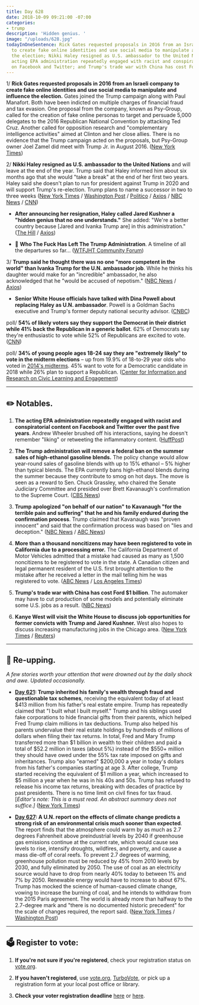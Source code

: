 ```yaml
---
title: Day 628
date: 2018-10-09 09:21:00 -07:00
categories:
- trump
description: 'Hidden genius. '
image: "/uploads/628.jpg"
todayInOneSentence: Rick Gates requested proposals in 2016 from an Israeli company
  to create fake online identities and use social media to manipulate and influence
  the election; Nikki Haley resigned as U.S. ambassador to the United Nations; The
  acting EPA administration repeatedly engaged with racist and conspiratorial content
  on Facebook and Twitter; and Trump's trade war with China has cost Ford $1 billion.
---
```


1/ **Rick Gates requested proposals in 2016 from an Israeli company to create fake online identities and use social media to manipulate and influence the election.** Gates joined the Trump campaign along with Paul Manafort. Both have been indicted on multiple charges of financial fraud and tax evasion. One proposal from the company, known as Psy-Group, called for the creation of fake online personas to target and persuade 5,000 delegates to the 2016 Republican National Convention by attacking Ted Cruz. Another called for opposition research and "complementary intelligence activities" aimed at Clinton and her close allies. There is no evidence that the Trump campaign acted on the proposals, but Psy-Group owner Joel Zamel did meet with Trump Jr. in August 2016. ([New York Times](https://www.nytimes.com/2018/10/08/us/politics/rick-gates-psy-group-trump.html))

2/ **Nikki Haley resigned as U.S. ambassador to the United Nations** and will leave at the end of the year. Trump said that Haley informed him about six months ago that she would "take a break" at the end of her first two years. Haley said she doesn't plan to run for president against Trump in 2020 and will support Trump's re-election. Trump plans to name a successor in two to three weeks ([New York Times](https://www.nytimes.com/2018/10/09/us/politics/nikki-haley-united-nations.html) / [Washington Post](https://www.washingtonpost.com/politics/trump-says-hell-make-an-announcement-about-nikki-haley-amid-reports-she-is-resigning-as-un-ambassador/2018/10/09/bfd62eee-cbcd-11e8-a360-85875bac0b1f_story.html) / [Politico](https://www.politico.com/story/2018/10/09/nikki-haley-resigns-884156) / [Axios](https://www.axios.com/donald-trump-nikki-haley-resignation-d25b64a9-264e-483a-a79b-ae8a48e367db.html) / [NBC News](https://www.nbcnews.com/politics/white-house/nikki-haley-resign-trump-s-ambassador-united-nations-n918076) / [CNN](https://www.cnn.com/2018/10/09/politics/nikki-haley-resignation/index.html))

* **After announcing her resignation, Haley called Jared Kushner a "hidden genius that no one understands."** She added: "We're a better country because \[Jared and Ivanka Trump are\] in this administration." ([The Hill](https://thehill.com/homenews/administration/410552-haley-calls-jared-kushner-trumps-hidden-genius) / [Axios](https://www.axios.com/nikki-haley-jared-kushner-hidden-genius-b778291c-4c6e-4779-a1fe-1af16678b5e6.html))

* 👋 **Who The Fuck Has Left The Trump Administration**. A timeline of all the departures so far… ([WTFJHT Community Forum](https://talk.whatthefuckjusthappenedtoday.com/t/who-the-fuck-has-left-the-trump-administration/908))

3/ **Trump said he thought there was no one "more competent in the world" than Ivanka Trump for the U.N. ambassador job**. While he thinks his daughter would make for an "incredible" ambassador, he also acknowledged that he "would be accused of nepotism." ([NBC News](https://www.nbcnews.com/politics/politics-news/trump-naming-daughter-succeed-haley-u-n-how-good-would-n918286) / [Axios](https://www.axios.com/trump-ivanka-incredible-successor-to-nikki-haley-49539bae-e7a3-42e2-a98c-21b939ee1ace.html))

* **Senior White House officials have talked with Dina Powell about replacing Haley as U.N. ambassador**. Powell is a Goldman Sachs executive and Trump's former deputy national security advisor. ([CNBC](https://www.cnbc.com/2018/10/09/white-house-talked-to-dina-powell-about-possibly-replacing-nikki-haley-at-un.html))

poll/ **54% of likely voters say they support the Democrat in their district while 41% back the Republican in a generic ballot**. 62% of Democrats say they're enthusiastic to vote while 52% of Republicans are excited to vote. ([CNN](https://www.cnn.com/2018/10/09/politics/cnn-poll-midterms/index.html))

poll/ **34% of young people ages 18-24 say they are "extremely likely" to vote in the midterm elections** – up from 19.9% of 18-to-29 year olds who voted in [2014's midterms](https://civicyouth.org/2014-youth-turnout-and-youth-registration-rates-lowest-ever-recorded-changes-essential-in-2016/). 45% want to vote for a Democratic candidate in 2018 while 26% plan to support a Republican. ([Center for Information and Research on Civic Learning and Engagement](https://now.tufts.edu/news-releases/exclusive-polling-young-voters-energized-midterms))

---

## ✏️ Notables.

1. **The acting EPA administration repeatedly engaged with racist and conspiratorial content on Facebook and Twitter over the past five years**. Andrew Wheeler brushed off his interactions, saying he doesn't remember "liking" or retweeting the inflammatory content. ([HuffPost](https://www.huffingtonpost.com/entry/epa-andrew-wheeler-social-media-conspiracy-theorists_us_5bbcee58e4b01470d055fe56))

2. **The Trump administration will remove a federal ban on the summer sales of high-ethanol gasoline blends.** The policy change would allow year-round sales of gasoline blends with up to 15% ethanol – 5% higher than typical blends. The EPA currently bans high-ethanol blends during the summer because they contribute to smog on hot days. The move is seen as a reward to Sen. Chuck Grassley, who chaired the Senate Judiciary Committee and presided over Brett Kavanaugh's confirmation to the Supreme Court. ([CBS News](https://www.cbsnews.com/news/trump-administration-plans-to-allow-sales-of-gas-with-higher-ethanol-blend/))

3. **Trump apologized "on behalf of our nation" to Kavanaugh "for the terrible pain and suffering" that he and his family endured during the confirmation process**. Trump claimed that Kavanaugh was "proven innocent" and said that the confirmation process was based on "lies and deception." ([NBC News](https://www.nbcnews.com/politics/white-house/trump-apologizes-behalf-nation-kavanaugh-says-he-was-proven-innocent-n917956) / [ABC News](https://abcnews.go.com/Politics/evil-people-blame-kavanaugh-controversy-president-trump/story?id=58364626))

4. **More than a thousand noncitizens may have been registered to vote in California due to a processing error.** The California Department of Motor Vehicles admitted that a mistake had caused as many as 1,500 noncitizens to be registered to vote in the state. A Canadian citizen and legal permanent resident of the U.S. first brought attention to the mistake after he received a letter in the mail telling him he was registered to vote. ([ABC News](https://abcnews.go.com/US/1500-noncitizens-registered-vote-california-dmv-error/story?id=58377069) / [Los Angeles Times](http://www.latimes.com/politics/la-pol-ca-dmv-more-voter-registration-errors-20181008-story.html))

5. **Trump's trade war with China has cost Ford $1 billion**. The automaker may have to cut production of some models and potentially eliminate some U.S. jobs as a result. ([NBC News](https://www.nbcnews.com/business/autos/trump-s-tariffs-have-already-cost-ford-1b-now-it-n917756))

6. **Kanye West will visit the White House to discuss job opportunities for former convicts with Trump and Jared Kushner.** West also hopes to discuss increasing manufacturing jobs in the Chicago area. ([New York Times](https://www.nytimes.com/2018/10/08/us/politics/trump-kanye-west-meeting.html) / [Reuters](https://www.reuters.com/article/us-usa-trump-kanye/kanye-heads-to-west-wing-lunch-with-trump-idUSKCN1MJ1IG))

---

## 📌 Re-upping.

*A few stories worth your attention that were drowned out by the daily shock and awe. Updated occasionally.*

* **[Day 621](https://whatthefuckjusthappenedtoday.com/2018/10/02/day-621/#1-trump-inherited-his-familys-wealth): Trump inherited his family's wealth through fraud and questionable tax schemes**, receiving the equivalent today of at least $413 million from his father's real estate empire. Trump has repeatedly claimed that "I built what I built myself." Trump and his siblings used fake corporations to hide financial gifts from their parents, which helped Fred Trump claim millions in tax deductions. Trump also helped his parents undervalue their real estate holdings by hundreds of millions of dollars when filing their tax returns. In total, Fred and Mary Trump transferred more than $1 billion in wealth to their children and paid a total of $52.2 million in taxes (about 5%) instead of the $550\+ million they should have owed under the 55% tax rate imposed on gifts and inheritances. Trump also "earned" $200,000 a year in today's dollars from his father's companies starting at age 3. After college, Trump started receiving the equivalent of $1 million a year, which increased to $5 million a year when he was in his 40s and 50s. Trump has refused to release his income tax returns, breaking with decades of practice by past presidents. There is no time limit on civil fines for tax fraud. \[*Editor's note: This is a must read. An abstract summary does not suffice.\]* ([New York Times](https://www.nytimes.com/interactive/2018/10/02/us/politics/donald-trump-tax-schemes-fred-trump.html))

* **[Day 627](https://whatthefuckjusthappenedtoday.com/2018/10/08/day-627/): A U.N. report on the effects of climate change predicts a strong risk of an environmental crisis much sooner than expected**. The report finds that the atmosphere could warm by as much as 2.7 degrees Fahrenheit above preindustrial levels by 2040 if greenhouse gas emissions continue at the current rate, which would cause sea levels to rise, intensify droughts, wildfires, and poverty, and cause a mass die-off of coral reefs. To prevent 2.7 degrees of warming, greenhouse pollution must be reduced by 45% from 2010 levels by 2030, and fully eliminated by 2050. The use of coal as an electricity source would have to drop from nearly 40% today to between 1% and 7% by 2050. Renewable energy would have to increase to about 67%. Trump has mocked the science of human-caused climate change, vowing to increase the burning of coal, and he intends to withdraw from the 2015 Paris agreement. The world is already more than halfway to the 2.7-degree mark and "there is no documented historic precedent" for the scale of changes required, the report said. ([New York Times](https://www.nytimes.com/2018/10/07/climate/ipcc-climate-report-2040.html) / [Washington Post](https://www.washingtonpost.com/energy-environment/2018/10/08/world-has-only-years-get-climate-change-under-control-un-scientists-say/))

---

## 🗳 Register to vote:

1. **If you're not sure if you're registered**, check your registration status on [vote.org](https://www.vote.org/am-i-registered-to-vote/).

2. **If you haven't registered**, use [vote.org](https://www.vote.org/register-to-vote/), [TurboVote](https://turbovote.org/), or pick up a registration form at your local post office or library.

3. **Check your voter registration deadline** [here](https://www.nytimes.com/2018/10/06/us/politics/state-voter-registration-deadlines.html) or [here](https://www.vox.com/policy-and-politics/2018/10/7/17947768/voter-registration-deadline-verify-2018-midterms).